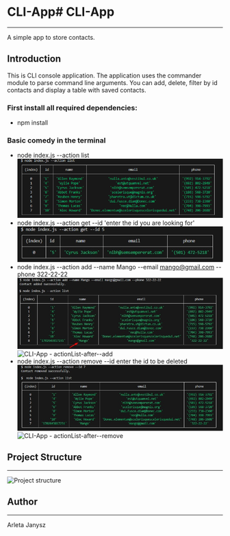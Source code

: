 # CLI-App# CLI-App

---

A simple app to store contacts.

## Introduction

This is CLI console application. The application uses the commander module to parse command line arguments. You can add, delete, filter by id contacts and display a table with saved contacts.

### First install all required dependencies:

- npm install

### Basic comedy in the terminal

- node index.js --action list
  ![CLI-App - actionList](screenshots/actionList.jpg)
- node index.js --action get --id 'enter the id you are looking for'
  ![CLI-App - action-get--id](screenshots/action-get--id.jpg)
- node index.js --action add --name Mango --email mango@gmail.com --phone 322-22-22
  ![CLI-App - action-add](screenshots/action-add.jpg)
  ![CLI-App - actionList-after--add](screenshots/actionList-after--add.jpg)
- node index.js --action remove --id enter the id to be deleted
  ![CLI-App - action-remove](screenshots/action-remove.jpg)
  ![CLI-App - actionList-after--remove](screenshots/actionList-after--remove.jpg)

## Project Structure

---

![Project structure](projectStructure.jpg)

## Author

---

Arleta Janysz
